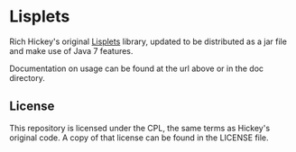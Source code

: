 # Lisplets

Rich Hickey's original [Lisplets](http://lisplets.sourceforge.net/) library,
updated to be distributed as a jar file and make use of Java 7 features.

Documentation on usage can be found at the url above or in the doc directory.

## License

This repository is licensed under the CPL, the same terms as Hickey's original code.
A copy of that license can be found in the LICENSE file.
